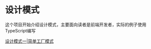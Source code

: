 # 设计模式
这个项目开始介绍设计模式，主要面向读者是前端开发者，实际的例子使用TypeScript编写


[设计模式一|简单工厂模式](https://mp.weixin.qq.com/s?__biz=Mzg3ODA3OTgxNw==&mid=2247483696&idx=1&sn=74afac6c5b1b58b9210e19a5cc15fb41&chksm=cf187b16f86ff200e5e1642cad9b7eae7877154b8f03bb2763ad4b56c0934216d6742a3610dc&token=164442070&lang=zh_CN#rd)
